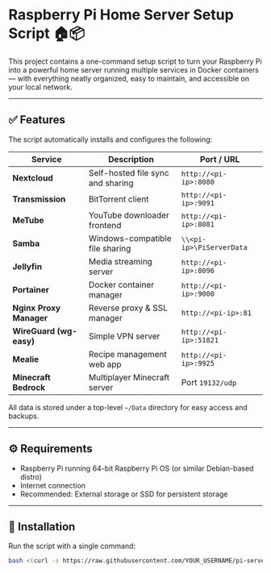 # Raspberry Pi Home Server Setup Script 🏠📦

This project contains a one-command setup script to turn your Raspberry Pi into a powerful home server running multiple services in Docker containers — with everything neatly organized, easy to maintain, and accessible on your local network.

---

## ✅ Features

The script automatically installs and configures the following:

| Service                | Description                           | Port / URL                        |
|------------------------|---------------------------------------|-----------------------------------|
| **Nextcloud**          | Self-hosted file sync and sharing     | `http://<pi-ip>:8080`             |
| **Transmission**       | BitTorrent client                     | `http://<pi-ip>:9091`             |
| **MeTube**             | YouTube downloader frontend           | `http://<pi-ip>:8081`             |
| **Samba**              | Windows-compatible file sharing       | `\\<pi-ip>\PiServerData`          |
| **Jellyfin**           | Media streaming server                | `http://<pi-ip>:8096`             |
| **Portainer**          | Docker container manager              | `http://<pi-ip>:9000`             |
| **Nginx Proxy Manager**| Reverse proxy & SSL manager           | `http://<pi-ip>:81`               |
| **WireGuard (wg-easy)**| Simple VPN server                     | `http://<pi-ip>:51821`            |
| **Mealie**             | Recipe management web app             | `http://<pi-ip>:9925`             |
| **Minecraft Bedrock**  | Multiplayer Minecraft server          | Port `19132/udp`                  |

All data is stored under a top-level `~/Data` directory for easy access and backups.

---

## ⚙️ Requirements

- Raspberry Pi running 64-bit Raspberry Pi OS (or similar Debian-based distro)
- Internet connection
- Recommended: External storage or SSD for persistent storage

---

## 🚀 Installation

Run the script with a single command:

```bash
bash <(curl -s https://raw.githubusercontent.com/YOUR_USERNAME/pi-server-setup/main/setup.sh)
